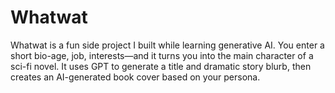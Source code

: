 # Whatwat
Whatwat is a fun side project I built while learning generative AI. You enter a short bio-age, job, interests—and it turns you into the main character of a sci-fi novel.  It uses GPT to generate a title and dramatic story blurb, then creates an AI-generated book cover based on your persona.  

